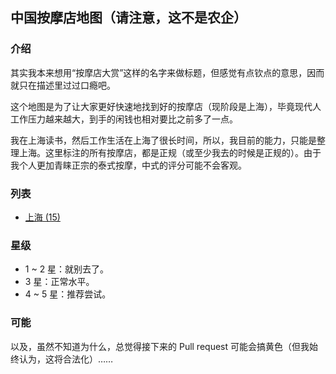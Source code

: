 ## 中国按摩店地图（请注意，这不是农企）

### 介绍
其实我本来想用“按摩店大赏”这样的名字来做标题，但感觉有点钦点的意思，因而就只在描述里过过口瘾吧。

这个地图是为了让大家更好快速地找到好的按摩店（现阶段是上海），毕竟现代人工作压力越来越大，到手的闲钱也相对要比之前多了一点。

我在上海读书，然后工作生活在上海了很长时间，所以，我目前的能力，只能是整理上海。这里标注的所有按摩店，都是正规（或至少我去的时候是正规的）。由于我个人更加青睐正宗的泰式按摩，中式的评分可能不会客观。

### 列表
* [上海 (15)](shanghai.geojson)

### 星级
* 1 ~ 2 星：就别去了。
* 3 星：正常水平。
* 4 ~ 5 星：推荐尝试。

### 可能
以及，虽然不知道为什么，总觉得接下来的 Pull request 可能会搞黄色（但我始终认为，这将合法化）……
